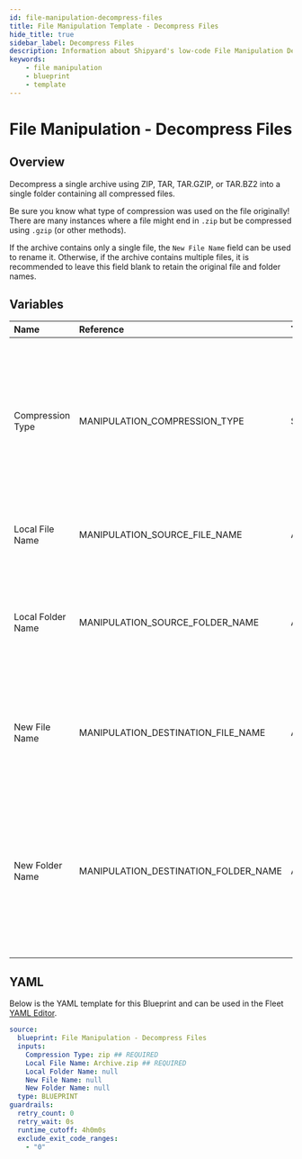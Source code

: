 ```yaml
---
id: file-manipulation-decompress-files
title: File Manipulation Template - Decompress Files
hide_title: true
sidebar_label: Decompress Files
description: Information about Shipyard's low-code File Manipulation Decompress Files blueprint. Decompress a single archive using ZIP, TAR, TAR.GZIP, or TAR.BZ2 into a single folder containing all compressed files.
keywords:
    - file manipulation
    - blueprint
    - template
---
```


# File Manipulation - Decompress Files

## Overview

Decompress a single archive using ZIP, TAR, TAR.GZIP, or TAR.BZ2 into a single folder containing all compressed files.

Be sure you know what type of compression was used on the file originally! There are many instances where a file might end in `.zip` but be compressed using `.gzip` (or other methods). 

If the archive contains only a single file, the `New File Name` field can be used to rename it. Otherwise, if the archive contains multiple files, it is recommended to leave this field blank to retain the original file and folder names.



## Variables

| Name | Reference | Type | Required | Default | Options | Description |
|:---|:---|:---|:---|:---|:---|:---|
| Compression Type | MANIPULATION_COMPRESSION_TYPE | Select | :white_check_mark: | `zip` | .zip: `zip`<br></br><br></br>.tar: `tar`<br></br><br></br>.tar.bz2: `tar.bz2`<br></br><br></br>.tar.gz: `tar.gz` | Type of compression used to decompress the archive. |
| Local File Name | MANIPULATION_SOURCE_FILE_NAME | Alphanumeric | :white_check_mark: | Archive.zip | - | Name of the target compressed archive on Shipyard. |
| Local Folder Name | MANIPULATION_SOURCE_FOLDER_NAME | Alphanumeric | :heavy_minus_sign: | - | - | Name of the local folder on Shipyard where the target compressed file lives. If left blank, will look in the home directory. |
| New File Name | MANIPULATION_DESTINATION_FILE_NAME | Alphanumeric | :heavy_minus_sign: | - | - | What to name the newly decompressed file on Shipyard. Only takes effect if a single file is being decompressed. |
| New Folder Name | MANIPULATION_DESTINATION_FOLDER_NAME | Alphanumeric | :heavy_minus_sign: | - | - | Folder where the newly decompressed file(s) should be created on Shipyard. Leaving blank will place the archive&#39;s contents in the home directory. If the folder does not already exist, it will be created. |


## YAML

Below is the YAML template for this Blueprint and can be used in the Fleet [YAML Editor](../../reference/fleets/yaml-editor.md).

```yaml
source:
  blueprint: File Manipulation - Decompress Files
  inputs:
    Compression Type: zip ## REQUIRED
    Local File Name: Archive.zip ## REQUIRED
    Local Folder Name: null 
    New File Name: null 
    New Folder Name: null 
  type: BLUEPRINT
guardrails:
  retry_count: 0
  retry_wait: 0s
  runtime_cutoff: 4h0m0s
  exclude_exit_code_ranges:
    - "0"
```
